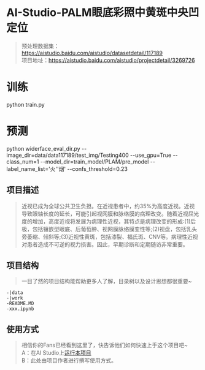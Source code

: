 # AI-Studio-PALM眼底彩照中黄斑中央凹定位
> 预处理数据集：https://aistudio.baidu.com/aistudio/datasetdetail/117189  <br>
> 项目地址：https://aistudio.baidu.com/aistudio/projectdetail/3269726  <br>
# 训练  <br>
python train.py  <br>
# 预测  <br>
python widerface_eval_dir.py --image_dir=data/data117189/test_img/Testing400 --use_gpu=True --class_num=1 --model_dir=train_model/PLAM/pre_model --label_name_list='火''烟' --confs_threshold=0.23  <br>
## 项目描述
>  近视已成为全球公共卫生负担。在近视患者中，约35%为高度近视。近视导致眼轴长度的延长，可能引起视网膜和脉络膜的病理改变。随着近视屈光度的增加，高度近视将发展为病理性近视，其特点是病理改变的形成:(1)后极，包括镶嵌型眼底、后葡萄肿、视网膜脉络膜变性等;(2)视盘，包括乳头旁萎缩、倾斜等;(3)近视性黄斑，包括漆裂、福氏斑、CNV等。病理性近视对患者造成不可逆的视力损害。因此，早期诊断和定期随访非常重要。

## 项目结构
> 一目了然的项目结构能帮助更多人了解，目录树以及设计思想都很重要~
```
-|data
-|work
-README.MD
-xxx.ipynb
```
## 使用方式
> 相信你的Fans已经看到这里了，快告诉他们如何快速上手这个项目吧~  
A：在AI Studio上[运行本项目](https://aistudio.baidu.com/aistudio/projectdetail/3269726)  
B：此处由项目作者进行撰写使用方式。
